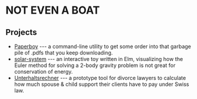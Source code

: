 # NOT EVEN A BOAT

## Projects

- [Paperboy]("https://github.com/2mol/pboy) --- a command-line utility to get some order into that garbage pile of .pdfs that you keep downloading.
- [solar-system]("https://2mol.github.io/solar-system/) --- an interactive toy written in Elm, visualizing how the Euler method for solving a 2-body gravity problem is not great for conservation of energy.
- [Unterhaltsrechner](https://2mol.gitlab.io/urechner/) --- a prototype tool for divorce lawyers to calculate how much spouse & child support their clients have to pay under Swiss law.

